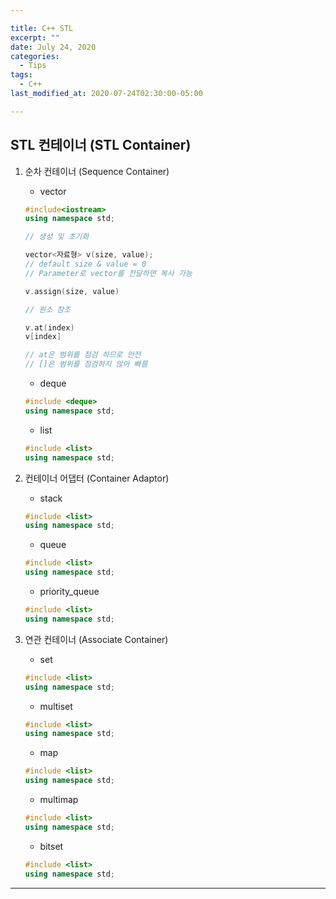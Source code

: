 ```yaml
---

title: C++ STL
excerpt: ""
date: July 24, 2020
categories:
  - Tips
tags:
  - C++
last_modified_at: 2020-07-24T02:30:00-05:00

---
```


## **STL 컨테이너 (STL Container)**

1. 순차 컨테이너 (Sequence Container)

    + vector

    ```c++
    #include<iostream>
    using namespace std;
    ```

    ```c++
    // 생성 및 초기화

    vector<자료형> v(size, value);
    // default size & value = 0
    // Parameter로 vector를 전달하면 복사 가능

    v.assign(size, value)

    ```

    ```c++
    // 원소 참조

    v.at(index)
    v[index]

    // at은 범위를 점검 하므로 안전
    // []은 범위를 점검하지 않아 빠름
    ```

    + deque

    ```c++
    #include <deque>
    using namespace std;
    ```

    + list

    ```c++
    #include <list>
    using namespace std;
    ```

2. 컨테이너 어댑터 (Container Adaptor)

    + stack

    ```c++
    #include <list>
    using namespace std;
    ```

    + queue

    ```c++
    #include <list>
    using namespace std;
    ```

    + priority_queue

    ```c++
    #include <list>
    using namespace std;
    ```

3. 연관 컨테이너 (Associate Container)

    + set

    ```c++
    #include <list>
    using namespace std;
    ```

    + multiset

    ```c++
    #include <list>
    using namespace std;
    ```

    + map

    ```c++
    #include <list>
    using namespace std;
    ```

    + multimap

    ```c++
    #include <list>
    using namespace std;
    ```

    + bitset

    ```c++
    #include <list>
    using namespace std;
    ```

---
